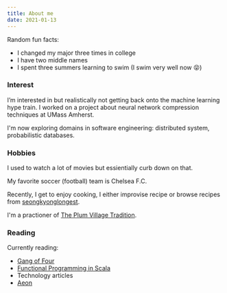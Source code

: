 ```yaml
---
title: About me
date: 2021-01-13
---
```


Random fun facts:
* I changed my major three times in college
* I have two middle names 
* I spent three summers learning to swim (I swim very well now 😝)

### Interest
I’m interested in but realistically not getting back onto the machine learning hype train. I worked on a project about neural network compression techniques at UMass Amherst. 

I'm now exploring domains in software engineering: distributed system, probabilistic databases. 

### Hobbies

I used to watch a lot of movies but essientially curb down on that.

My favorite soccer (football) team is Chelsea F.C. 

Recently, I get to enjoy cooking, I either improvise recipe or browse recipes from [seongkyonglongest](https://seonkyounglongest.com).

I'm a practioner of [The Plum Village Tradition](https://plumvillage.org).

### Reading

Currently reading:

* [Gang of Four](https://www.amazon.com/Design-Patterns-Object-Oriented-Addison-Wesley-Professional-ebook/dp/B000SEIBB8)
* [Functional Programming in Scala](https://www.amazon.com/Functional-Programming-Scala-Paul-Chiusano/dp/1617290653)
* Technology articles 
* [Aeon](https://aeon.co/)
